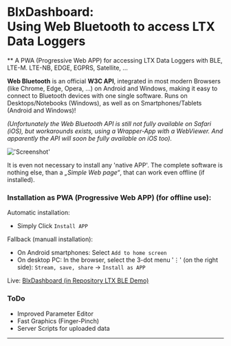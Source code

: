 # BlxDashboard:<br>Using Web Bluetooth to access LTX Data Loggers #
** A PWA (Progressive Web APP) for accessing LTX Data Loggers with BLE, LTE-M. LTE-NB, EDGE, EGPRS, Satellite, ...  

__Web Bluetooth__ is an official __W3C API__, integrated in most modern Browsers (like Chrome, Edge, Opera, …)
on Android and Windows, making it easy to connect to Bluetooth devices with one single software. 
Runs on Desktops/Notebooks (Windows), as well as on Smartphones/Tablets (Android and Windows)! 

_(Unfortunately the Web Bluetooth API is still not fully available on Safari (iOS), but workarounds exists, using a Wrapper-App with a WebViewer. And apparently the API will soon be fully available on iOS too)._

!['Screenshot'](./ble_api/static/preview1024x768.png "Screenshots BlxDashboard")

It is even not necessary to install any 'native APP'. The complete software is nothing else, than a _„Simple Web page“_, that can work even offline (if installed).

### Installation as PWA (Progressive Web APP) (for offline use):
Automatic installation:
- Simply Click ` Install APP `

Fallback (manuall installation):
- On Android smartphones: Select `Add to home screen`
- On desktop PC: In the browser, select the 3-dot menu '&vellip;' (on the right side): `Stream, save, share` -> `Install as APP`


Live: [BlxDashboard (in Repository LTX BLE Demo)](https://joembedded.github.io/ltx_ble_demo/ble_api/index.html)

### ToDo
- Improved Parameter Editor
- Fast Graphics (Finger-Pinch)
- Server Scripts for uploaded data


---
